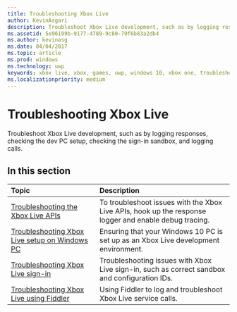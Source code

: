 ```yaml
---
title: Troubleshooting Xbox Live
author: KevinAsgari
description: Troubleshoot Xbox Live development, such as by logging responses, checking the dev PC setup, checking the sign-in sandbox, and logging calls.
ms.assetid: 5e96199b-9177-4789-9c80-79f6b83a2db4
ms.author: kevinasg
ms.date: 04/04/2017
ms.topic: article
ms.prod: windows
ms.technology: uwp
keywords: xbox live, xbox, games, uwp, windows 10, xbox one, troubleshoot
ms.localizationpriority: medium
---
```


# Troubleshooting Xbox Live

Troubleshoot Xbox Live development, such as by logging responses, checking the dev PC setup, checking the sign-in sandbox, and logging calls.

## In this section

| Topic                                                                                                                                             | Description                                                                                                   |
|:--------------------------------------------------------------------------------------------------------------------------------------------------|:--------------------------------------------------------------------------------------------------------------|
| [Troubleshooting the Xbox Live APIs](troubleshooting-the-xbox-live-services-api.md) | To troubleshoot issues with the Xbox Live APIs, hook up the response logger and enable debug tracing. |
| [Troubleshooting Xbox Live setup on Windows PC](troubleshooting-pc-setup.md) | Ensuring that your Windows 10 PC is set up as an Xbox Live development environment. |
| [Troubleshooting Xbox Live sign-in](troubleshooting-sign-in.md) | Troubleshooting issues with Xbox Live sign-in, such as correct sandbox and configuration IDs. |
| [Troubleshooting Xbox Live using Fiddler](how-to-set-up-fiddler-for-debugging.md) | Using Fiddler to log and troubleshoot Xbox Live service calls. |
